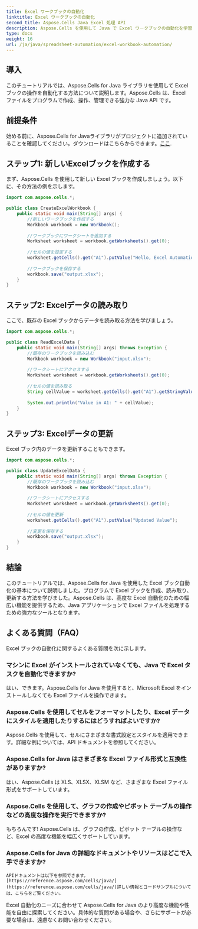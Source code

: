 ```yaml
---
title: Excel ワークブックの自動化
linktitle: Excel ワークブックの自動化
second_title: Aspose.Cells Java Excel 処理 API
description: Aspose.Cells を使用して Java で Excel ワークブックの自動化を学習します。プログラムで Excel ファイルを作成、読み取り、更新します。今すぐ始めましょう。
type: docs
weight: 16
url: /ja/java/spreadsheet-automation/excel-workbook-automation/
---
```


## 導入
このチュートリアルでは、Aspose.Cells for Java ライブラリを使用して Excel ブックの操作を自動化する方法について説明します。Aspose.Cells は、Excel ファイルをプログラムで作成、操作、管理できる強力な Java API です。

## 前提条件
始める前に、Aspose.Cells for Javaライブラリがプロジェクトに追加されていることを確認してください。ダウンロードはこちらからできます。[ここ](https://releases.aspose.com/cells/java/).

## ステップ1: 新しいExcelブックを作成する
まず、Aspose.Cells を使用して新しい Excel ブックを作成しましょう。以下に、その方法の例を示します。

```java
import com.aspose.cells.*;

public class CreateExcelWorkbook {
    public static void main(String[] args) {
        //新しいワークブックを作成する
        Workbook workbook = new Workbook();
        
        //ワークブックにワークシートを追加する
        Worksheet worksheet = workbook.getWorksheets().get(0);
        
        //セルの値を設定する
        worksheet.getCells().get("A1").putValue("Hello, Excel Automation!");
        
        //ワークブックを保存する
        workbook.save("output.xlsx");
    }
}
```

## ステップ2: Excelデータの読み取り
ここで、既存の Excel ブックからデータを読み取る方法を学びましょう。

```java
import com.aspose.cells.*;

public class ReadExcelData {
    public static void main(String[] args) throws Exception {
        //既存のワークブックを読み込む
        Workbook workbook = new Workbook("input.xlsx");
        
        //ワークシートにアクセスする
        Worksheet worksheet = workbook.getWorksheets().get(0);
        
        //セルの値を読み取る
        String cellValue = worksheet.getCells().get("A1").getStringValue();
        
        System.out.println("Value in A1: " + cellValue);
    }
}
```

## ステップ3: Excelデータの更新
Excel ブック内のデータを更新することもできます。

```java
import com.aspose.cells.*;

public class UpdateExcelData {
    public static void main(String[] args) throws Exception {
        //既存のワークブックを読み込む
        Workbook workbook = new Workbook("input.xlsx");
        
        //ワークシートにアクセスする
        Worksheet worksheet = workbook.getWorksheets().get(0);
        
        //セルの値を更新
        worksheet.getCells().get("A1").putValue("Updated Value");
        
        //変更を保存する
        workbook.save("output.xlsx");
    }
}
```

## 結論
このチュートリアルでは、Aspose.Cells for Java を使用した Excel ブック自動化の基本について説明しました。プログラムで Excel ブックを作成、読み取り、更新する方法を学びました。Aspose.Cells は、高度な Excel 自動化のための幅広い機能を提供するため、Java アプリケーションで Excel ファイルを処理するための強力なツールとなります。

## よくある質問（FAQ）
Excel ブックの自動化に関するよくある質問を次に示します。

### マシンに Excel がインストールされていなくても、Java で Excel タスクを自動化できますか?
   はい、できます。Aspose.Cells for Java を使用すると、Microsoft Excel をインストールしなくても Excel ファイルを操作できます。

### Aspose.Cells を使用してセルをフォーマットしたり、Excel データにスタイルを適用したりするにはどうすればよいですか?
   Aspose.Cells を使用して、セルにさまざまな書式設定とスタイルを適用できます。詳細な例については、API ドキュメントを参照してください。

### Aspose.Cells for Java はさまざまな Excel ファイル形式と互換性がありますか?
   はい、Aspose.Cells は XLS、XLSX、XLSM など、さまざまな Excel ファイル形式をサポートしています。

### Aspose.Cells を使用して、グラフの作成やピボット テーブルの操作などの高度な操作を実行できますか?
   もちろんです! Aspose.Cells は、グラフの作成、ピボット テーブルの操作など、Excel の高度な機能を幅広くサポートしています。

### Aspose.Cells for Java の詳細なドキュメントやリソースはどこで入手できますか?
    APIドキュメントは以下を参照できます。[https://reference.aspose.com/cells/java/](https://reference.aspose.com/cells/java/)詳しい情報とコードサンプルについては、こちらをご覧ください。

Excel 自動化のニーズに合わせて Aspose.Cells for Java のより高度な機能や性能を自由に探索してください。具体的な質問がある場合や、さらにサポートが必要な場合は、遠慮なくお問い合わせください。